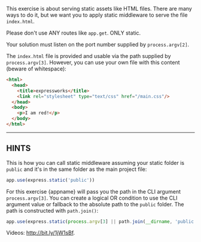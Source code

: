 This exercise is about serving static assets like HTML files.
There are many ways to do it, but we want you to apply static middleware to serve the file `index.html`.

Please don't use ANY routes like `app.get`. ONLY static.

Your solution must listen on the port number supplied by `process.argv[2]`.

The `index.html` file is provided and usable via the path supplied by
`process.argv[3]`. However, you can use your own file with this content (beware of whitespace):

```html
<html>
  <head>
    <title>expressworks</title>
    <link rel="stylesheet" type="text/css" href="/main.css"/>
  </head>
  <body>
    <p>I am red!</p>
  </body>
</html>
```

-----------------------------

## HINTS

This is how you can call static middleware assuming your static folder is `public` and it's in the same folder as the main project file:

```js
app.use(express.static('public'))
```

For this exercise {appname} will pass you the path in the CLI argument `process.argv[3]`. You can create a logical OR condition to use the CLI argument value or fallback to the absolute path to the `public` folder. The path is constructed with `path.join()`:

```js
app.use(express.static(process.argv[3] || path.join(__dirname, 'public')))
```

Videos: http://bit.ly/1jW1sBf.
